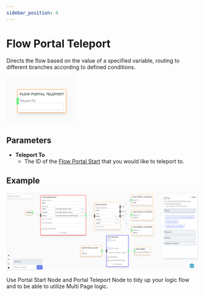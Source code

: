 ```yaml
---
sidebar_position: 4
---
```


# Flow Portal Teleport

Directs the flow based on the value of a specified variable, routing to different branches according to defined conditions.

![alt text](image-3.png)

## Parameters

- **Teleport To**
  - The ID of the [Flow Portal Start](/docs/chatbot-builder/nodes/flow-nodes/flow-start) that you would like to teleport to.

## Example

![alt text](image-4.png)

Use Portal Start Node and Portal Teleport Node to tidy up your logic flow and to be able to utilize Multi Page logic.
